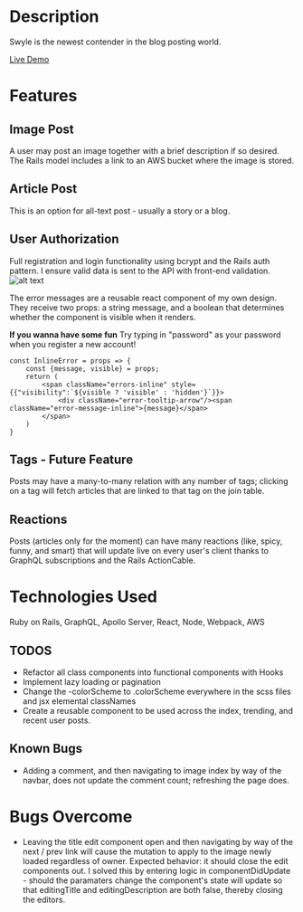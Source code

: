 # Description

Swyle is the newest contender in the blog posting world.  

[Live Demo](https://afternoon-eyrie-69554.herokuapp.com/)

# Features

## Image Post

A user may post an image together with a brief description if so desired.  The Rails model includes a link to an AWS bucket where the image is stored.

## Article Post

This is an option for all-text post - usually a story or a blog.  

## User Authorization

Full registration and login functionality using bcrypt and the Rails auth pattern.
I ensure valid data is sent to the API with front-end validation.
![alt text](https://i.imgur.com/mWGzBVg.png "Front-End validation")

The error messages are a reusable react component of my own design. They receive two props: a string message, and a boolean that determines whether the component is visible when it renders.

**If you wanna have some fun** Try typing in "password" as your password when you register a new account!

```
const InlineError = props => {
    const {message, visible} = props;
    return (
        <span className="errors-inline" style={{"visibility":`${visible ? 'visible' : 'hidden'}`}}>
            <div className="error-tooltip-arrow"/><span className="error-message-inline">{message}</span>
        </span>
    )
}
```


## Tags - Future Feature

Posts may have a many-to-many relation with any number of tags; clicking on a tag will fetch articles that are linked to that tag on the join table.

## Reactions

Posts (articles only for the moment) can have many reactions (like, spicy, funny, and smart) that will update live on every user's client thanks to GraphQL subscriptions and the Rails ActionCable.

# Technologies Used

Ruby on Rails, GraphQL, Apollo Server, React, Node, Webpack, AWS


## TODOS
*  Refactor all class components into functional components with  Hooks
*  Implement lazy loading or pagination
*  Change the -colorScheme to .colorScheme everywhere in the scss files and jsx elemental classNames
*  Create a reusable component to be used across the index, trending, and recent user posts.

## Known Bugs
*  Adding a comment, and then navigating to image index by way of the navbar, does not update the comment count; refreshing the page does. 

# Bugs Overcome
*  Leaving the title edit component open and then navigating by way of the next / prev link will cause the mutation to apply to the image newly loaded regardless of owner. Expected behavior: it should close the edit components out. I solved this by entering logic in componentDidUpdate - should the paramaters change the component's state will update so that editingTitle and editingDescription are both false, thereby closing the editors.


